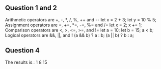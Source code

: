 ## Question 1 and 2
Arithmetic operators are +, -, *, /, %, ++ and -- 
let x = 2 + 3;
let y = 10 % 5;
Assignment operators are =, +=, *=, -=, %= and /=
let x = 2;
x += 1;
Comparison operators are <, >, <=, >=, and !=
let a = 10;
let b = 15;
a < b;
Logical operators are &&, ||, and !
(a && b) ? a : b;
(a || b) ? b : a;

## Question 4
The results is :
1
8
15